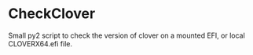 # CheckClover
Small py2 script to check the version of clover on a mounted EFI, or local CLOVERX64.efi file.
